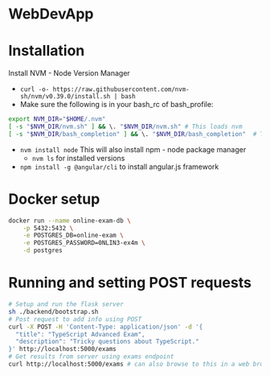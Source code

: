 # WebDevApp

# Installation

Install NVM - Node Version Manager
* `curl -o- https://raw.githubusercontent.com/nvm-sh/nvm/v0.39.0/install.sh | bash`   
* Make sure the following is in your bash_rc of bash_profile:  
```bash  
export NVM_DIR="$HOME/.nvm"
[ -s "$NVM_DIR/nvm.sh" ] && \. "$NVM_DIR/nvm.sh" # This loads nvm
[ -s "$NVM_DIR/bash_completion" ] && \. "$NVM_DIR/bash_completion"  # This loads nvm bash_completion
```
* `nvm install node` This will also install npm - node package manager
  * `nvm ls` for installed versions
* `npm install -g @angular/cli` to install angular.js framework

# Docker setup

```bash
docker run --name online-exam-db \
    -p 5432:5432 \
    -e POSTGRES_DB=online-exam \
    -e POSTGRES_PASSWORD=0NLIN3-ex4m \
    -d postgres
```

# Running and setting POST requests


```bash
# Setup and run the flask server 
sh ./backend/bootstrap.sh
# Post request to add info using POST
curl -X POST -H 'Content-Type: application/json' -d '{
  "title": "TypeScript Advanced Exam",
  "description": "Tricky questions about TypeScript."
}' http://localhost:5000/exams
# Get results from server using exams endpoint
curl http://localhost:5000/exams # can also browse to this in a web browser
```